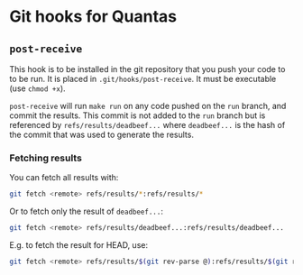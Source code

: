 # Git hooks for Quantas

## `post-receive`

This hook is to be installed in the git repository that you push your code to to
be run. It is placed in `.git/hooks/post-receive`. It must be executable
(use `chmod +x`).

`post-receive` will run `make run` on any code pushed on the `run` branch, and
commit the results. This commit is not added to the `run` branch but is
referenced by `refs/results/deadbeef...` where `deadbeef...` is the hash of the
commit that was used to generate the results.

### Fetching results

You can fetch all results with:

``` sh
git fetch <remote> refs/results/*:refs/results/*
```

Or to fetch only the result of `deadbeef...`:

``` sh
git fetch <remote> refs/results/deadbeef...:refs/results/deadbeef...
```

E.g. to fetch the result for HEAD, use:

``` sh
git fetch <remote> refs/results/$(git rev-parse @):refs/results/$(git rev-parse @)
```
